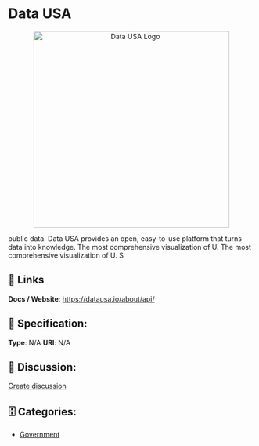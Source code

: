 # Data USA
<p align="center">
    <img width="400" src="https://raw.githubusercontent.com/apis-list/apis-list/main/apis/data-usa/logo_256x256.png" alt="Data USA Logo"/>
</p>

public data. Data USA provides an open, easy-to-use platform that turns data into knowledge.  The most comprehensive visualization of U. The most comprehensive visualization of U. S

##  🔗 Links
**Docs / Website**: https://datausa.io/about/api/

## 🧬 Specification:
**Type**: N/A
**URI**: N/A

## 💬 Discussion:
[Create discussion](https://github.com/apis-list/apis-list/discussions/new)

## 🗄️ Categories:
- [Government](https://github.com/apis-list/apis-list#government)



